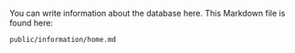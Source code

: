 You can write information about the database here. This Markdown file is found here:

    public/information/home.md
